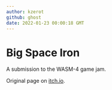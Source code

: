 ```yaml
---
author: kzerot
github: ghost
date: 2022-01-23 00:00:18 GMT
---
```


# Big Space Iron

A submission to the WASM-4 game jam.

Original page on [itch.io](https://kzerot.itch.io/big-space-iron).

